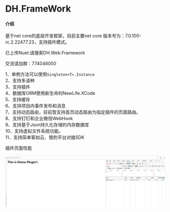 # DH.FrameWork

#### 介绍
基于net core的底层开发框架，目前主要net core 版本号为：7.0.100-rc.2.22477.23，支持插件模式。

已上传Nuet:请搜索DH.Web.Framework

交流请加群：774046050


1、单例方法可以使用`Singleton<T>.Instance`  
2、支持多语种  
3、支持插件  
4、数据库ORM使用新生命的NewLife.XCode  
5、支持缓存  
6、支持项目内事件发布和消息  
7、支持动态路由，目前暂支持首页动态路由为指定插件的页面路由。  
8、支持钉钉和企业微信WebHook  
9、支持基于Json持久化存储的内存数据库  
10、支持虚拟文件系统功能。  
11、支持简单客如云、银豹平台对接SDK



插件页面性能

![输入图片说明](image.png)